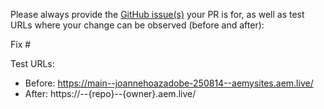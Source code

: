 Please always provide the [GitHub issue(s)](../issues) your PR is for, as well as test URLs where your change can be observed (before and after):

Fix #<gh-issue-id>

Test URLs:
- Before: https://main--joannehoazadobe-250814--aemysites.aem.live/
- After: https://<branch>--{repo}--{owner}.aem.live/
